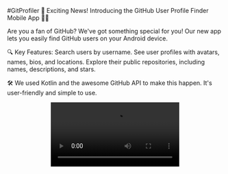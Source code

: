 #GitProfiler 
🎉 Exciting News! Introducing the GitHub User Profile Finder Mobile App 📱🚀

Are you a fan of GitHub? We've got something special for you! Our new app lets you easily find GitHub users on your Android device.

🔍 Key Features:
Search users by username.
See user profiles with avatars, names, bios, and locations.
Explore their public repositories, including names, descriptions, and stars.

🛠️ We used Kotlin and the awesome GitHub API to make this happen. It's user-friendly and simple to use.

<p align="center">

<video src="https://github.com/asgar72/GitProfiler/assets/85785487/d324f18f-bb94-48fa-9eef-bd178c4b510d" alt="alt text" width="300 ">

</p>
